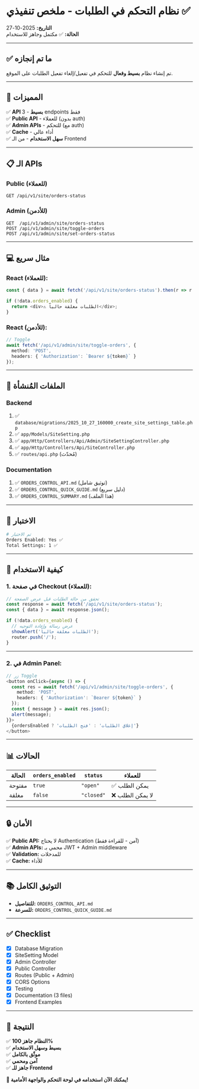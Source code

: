 # نظام التحكم في الطلبات - ملخص تنفيذي ✅

**التاريخ:** 2025-10-27  
**الحالة:** ✅ مكتمل وجاهز للاستخدام

---

## ✅ ما تم إنجازه

تم إنشاء نظام **بسيط وفعال** للتحكم في تفعيل/إلغاء تفعيل الطلبات على الموقع.

---

## 🚀 المميزات

✅ **API بسيط** - 3 endpoints فقط  
✅ **Public API** - للعملاء (بدون auth)  
✅ **Admin APIs** - للتحكم (مع auth)  
✅ **Cache** - أداء عالي  
✅ **سهل الاستخدام** - من الـ Frontend  

---

## 📋 الـ APIs

### Public (للعملاء)
```
GET /api/v1/site/orders-status
```

### Admin (للأدمن)
```
GET  /api/v1/admin/site/orders-status
POST /api/v1/admin/site/toggle-orders
POST /api/v1/admin/site/set-orders-status
```

---

## 💻 مثال سريع

### React (للعملاء):
```typescript
const { data } = await fetch('/api/v1/site/orders-status').then(r => r.json());

if (!data.orders_enabled) {
  return <div>⚠️ الطلبات مغلقة حالياً</div>;
}
```

### React (للأدمن):
```typescript
// Toggle
await fetch('/api/v1/admin/site/toggle-orders', {
  method: 'POST',
  headers: { 'Authorization': `Bearer ${token}` }
});
```

---

## 📁 الملفات المُنشأة

### Backend
1. ✅ `database/migrations/2025_10_27_160000_create_site_settings_table.php`
2. ✅ `app/Models/SiteSetting.php`
3. ✅ `app/Http/Controllers/Api/Admin/SiteSettingController.php`
4. ✅ `app/Http/Controllers/Api/SiteController.php`
5. ✅ `routes/api.php` (مُحدّث)

### Documentation
1. ✅ `ORDERS_CONTROL_API.md` (توثيق شامل)
2. ✅ `ORDERS_CONTROL_QUICK_GUIDE.md` (دليل سريع)
3. ✅ `ORDERS_CONTROL_SUMMARY.md` (هذا الملف)

---

## 🧪 الاختبار

```bash
# تم الاختبار
Orders Enabled: Yes ✅
Total Settings: 1 ✅
```

---

## 🎯 كيفية الاستخدام

### 1. في صفحة Checkout (للعملاء):

```typescript
// تحقق من حالة الطلبات قبل عرض الصفحة
const response = await fetch('/api/v1/site/orders-status');
const { data } = await response.json();

if (!data.orders_enabled) {
  // عرض رسالة وإعادة التوجيه
  showAlert('الطلبات مغلقة حالياً');
  router.push('/');
}
```

---

### 2. في Admin Panel:

```typescript
// زر Toggle
<button onClick={async () => {
  const res = await fetch('/api/v1/admin/site/toggle-orders', {
    method: 'POST',
    headers: { 'Authorization': `Bearer ${token}` }
  });
  const { message } = await res.json();
  alert(message);
}}>
  {ordersEnabled ? 'إغلاق الطلبات' : 'فتح الطلبات'}
</button>
```

---

## 📊 الحالات

| الحالة | `orders_enabled` | `status` | للعملاء |
|-------|-----------------|----------|---------|
| مفتوحة | `true` | `"open"` | ✅ يمكن الطلب |
| مغلقة | `false` | `"closed"` | ❌ لا يمكن الطلب |

---

## 🔒 الأمان

✅ **Public API:** لا يحتاج Authentication (آمن - للقراءة فقط)  
✅ **Admin APIs:** محمي بـ JWT + Admin middleware  
✅ **Validation:** للمدخلات  
✅ **Cache:** للأداء  

---

## 📚 التوثيق الكامل

- **للتفاصيل:** `ORDERS_CONTROL_API.md`
- **للسرعة:** `ORDERS_CONTROL_QUICK_GUIDE.md`

---

## ✅ Checklist

- [x] Database Migration
- [x] SiteSetting Model
- [x] Admin Controller
- [x] Public Controller
- [x] Routes (Public + Admin)
- [x] CORS Options
- [x] Testing
- [x] Documentation (3 files)
- [x] Frontend Examples

---

## 🎉 النتيجة

✅ **النظام جاهز 100%**  
✅ **بسيط وسهل الاستخدام**  
✅ **موثّق بالكامل**  
✅ **آمن ومحمي**  
✅ **جاهز للـ Frontend**  

**🚀 يمكنك الآن استخدامه في لوحة التحكم والواجهة الأمامية!**

